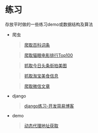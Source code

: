 # 练习

存放平时做的一些练习demo或数据结构及算法

* 爬虫
    > [爬取百科词条](https://github.com/leitmily/practice/tree/master/spider/BaiduBaike "百科词条")

    > [爬取猫眼电影排行Top100](https://github.com/leitmily/practice/tree/master/spider/Maoyan "猫眼Top100")

    > [抓取今日头条街拍美图](https://github.com/leitmily/practice/tree/master/spider/TouTiao "今日头条美图")

    > [抓取淘宝美食信息](https://github.com/leitmily/practice/tree/master/spider/TBMeishi "淘宝美食")

    > [爬取微信文章](https://github.com/leitmily/practice/tree/master/spider/WeixinArticles "微信文章")

* django
    > [django练习-开发简易博客](https://github.com/leitmily/practice/tree/master/django/myblog)

* demo

    > [动态代理地址获取](https://github.com/leitmily/practice/tree/master/demo/DynamicProxyPool "动态代理地址获取")